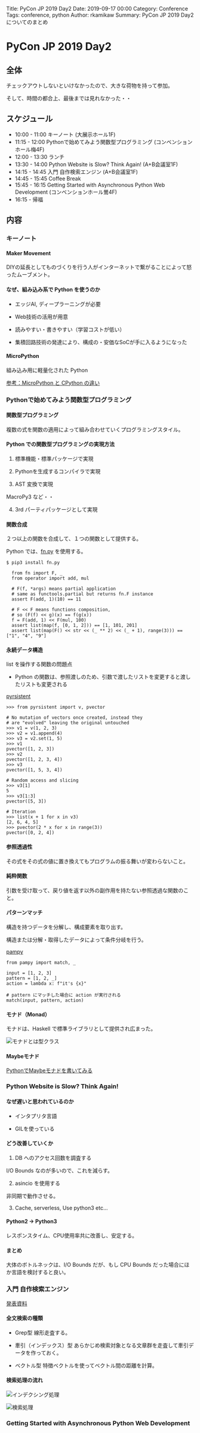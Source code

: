 Title: PyCon JP 2019 Day2
Date: 2019-09-17 00:00
Category: Conference
Tags: conference, python
Author: rkamikaw
Summary: PyCon JP 2019 Day2 についてのまとめ

# PyCon JP 2019 Day2

## 全体

  チェックアウトしないといけなかったので、大きな荷物を持って参加。

  そして、時間の都合上、最後までは見れなかった・・

## スケジュール

* 10:00 - 11:00 キーノート (大展示ホール1F)
* 11:15 - 12:00 Pythonで始めてみよう関数型プログラミング (コンベンションホール梅4F)
* 12:00 - 13:30 ランチ
* 13:30 - 14:00 Python Website is Slow? Think Again! (A+B会議室1F)
* 14:15 - 14:45 入門 自作検索エンジン (A+B会議室1F)
* 14:45 - 15:45 Coffee Break
* 15:45 - 16:15 Getting Started with Asynchronous Python Web Development (コンベンションホール鶯4F)
* 16:15 - 帰福

## 内容

### キーノート

#### Maker Movement

  DIYの延長としてものづくりを行う人がインターネットで繋がることによって怒ったムーブメント。

#### なぜ、組み込み系で Python を使うのか

  * エッジAI, ディープラーニングが必要

  * Web技術の活用が用意

  * 読みやすい・書きやすい（学習コストが低い）

  * 集積回路技術の発達により、構成の・安価なSoCが手に入るようになった

#### MicroPython

  組み込み用に軽量化された Python

  [参考：MicroPython と CPython の違い](https://qiita.com/inachi/items/c668a03a03cf04b04f16)

### Pythonで始めてみよう関数型プログラミング

#### 関数型プログラミング

  複数の式を関数の適用によって組み合わせていくプログラミングスタイル。

#### Python での関数型プログラミングの実現方法

  1. 標準機能・標準パッケージで実現

  2. Pythonを生成するコンパイラで実現

  3. AST 変換で実現

  MacroPy3 など・・

  4. 3rd パーティパッケージとして実現

#### 関数合成

  ２つ以上の関数を合成して、１つの関数として提供する。

  Python では、[fn.py](https://github.com/kachayev/fn.py) を使用する。

```
$ pip3 install fn.py
```

```
  from fn import F, _
  from operator import add, mul

  # F(f, *args) means partial application
  # same as functools.partial but returns fn.F instance
  assert F(add, 1)(10) == 11

  # F << F means functions composition,
  # so (F(f) << g)(x) == f(g(x))
  f = F(add, 1) << F(mul, 100)
  assert list(map(f, [0, 1, 2])) == [1, 101, 201]
  assert list(map(F() << str << (_ ** 2) << (_ + 1), range(3))) == ["1", "4", "9"]
```

#### 永続データ構造

  list を操作する関数の問題点

  * Python の関数は、参照渡しのため、引数で渡したリストを変更すると渡したリストも変更される

  [pyrsistent](https://github.com/tobgu/pyrsistent)

  ```
  >>> from pyrsistent import v, pvector

  # No mutation of vectors once created, instead they
  # are "evolved" leaving the original untouched
  >>> v1 = v(1, 2, 3)
  >>> v2 = v1.append(4)
  >>> v3 = v2.set(1, 5)
  >>> v1
  pvector([1, 2, 3])
  >>> v2
  pvector([1, 2, 3, 4])
  >>> v3
  pvector([1, 5, 3, 4])

  # Random access and slicing
  >>> v3[1]
  5
  >>> v3[1:3]
  pvector([5, 3])

  # Iteration
  >>> list(x + 1 for x in v3)
  [2, 6, 4, 5]
  >>> pvector(2 * x for x in range(3))
  pvector([0, 2, 4])
  ```

#### 参照透過性

  その式をその式の値に置き換えてもプログラムの振る舞いが変わらないこと。

#### 純粋関数

  引数を受け取って、戻り値を返す以外の副作用を持たない参照透過な関数のこと。

#### パターンマッチ

  構造を持つデータを分解し、構成要素を取り出す。

  構造または分解・取得したデータによって条件分岐を行う。

  [pampy](https://github.com/santinic/pampy)

  ```
  from pampy import match, _

  input = [1, 2, 3]
  pattern = [1, 2, _]
  action = lambda x: f"it's {x}"

  # pattern にマッチした場合に action が実行される
  match(input, pattern, action)
  ```

#### モナド（Monad）

  モナドは、Haskell で標準ライブラリとして提供され広まった。

  ![モナドとは型クラス](img_pyconjp2019day2/1.png)

#### Maybeモナド

  [PythonでMaybeモナドを書いてみる](https://qiita.com/oyenakaw/items/63728d42ac8f716c8d08)

### Python Website is Slow? Think Again!

#### なぜ遅いと思われているのか

  * インタプリタ言語

  * GILを使っている

#### どう改善していくか

  1. DB へのアクセス回数を調査する

  I/O Bounds なのが多いので、これを減らす。

  2. asincio を使用する

  非同期で動作させる。

  3. Cache, serverless, Use python3 etc...

#### Python2 -> Python3

  レスポンスタイム、CPU使用率共に改善し、安定する。

#### まとめ

  大体のボトルネックは、I/O Bounds だが、もし CPU Bounds だった場合にほか言語を検討すると良い。

### 入門 自作検索エンジン

  [発表資料](https://speakerdeck.com/ryook/the-first-step-self-made-full-text-search)

#### 全文検索の種類

  * Grep型
  線形走査する。

  * 牽引（インデックス）型
  あらかじめ検索対象となる文章群を走査して牽引データを作っておく。

  * ベクトル型
  特徴ベクトルを使ってベクトル間の距離を計算。

#### 検索処理の流れ

  ![インデクシング処理](img_pyconjp2019day2/2.png)

  ![検索処理](img_pyconjp2019day2/3.png)

### Getting Started with Asynchronous Python Web Development

#### 
